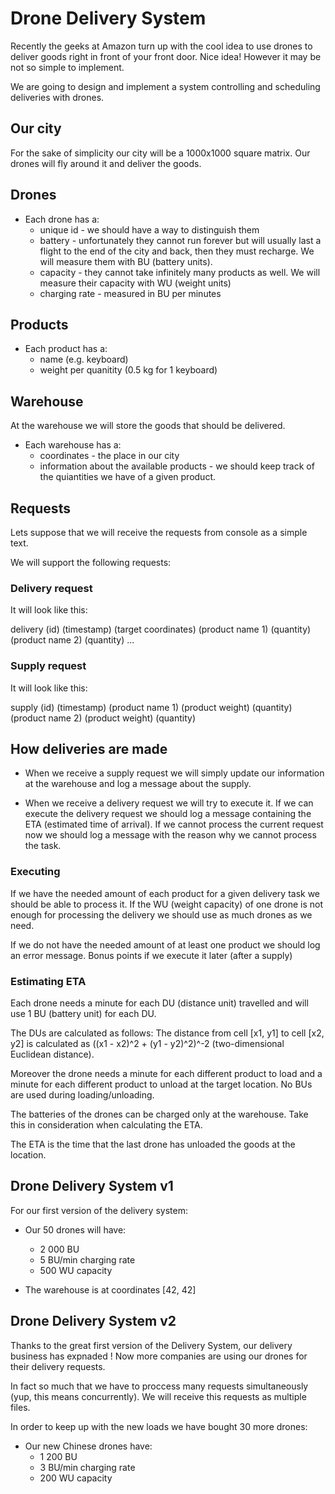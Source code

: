 # Drone Delivery System

Recently the geeks at Amazon turn up with the cool idea to use drones to deliver goods right in front of your front door. Nice idea! However it may be not so simple to implement.

We are going to design and implement a system controlling and scheduling deliveries with drones.

## Our city

For the sake of simplicity our city will be a 1000x1000 square matrix. Our drones will fly around it and deliver the goods.

## Drones

* Each drone has a:
  * unique id - we should have a way to distinguish them
  * battery - unfortunately they cannot run forever but will usually last a flight to the end of the city and back, then they must recharge. We will measure them with BU (battery units).
  * capacity - they cannot take infinitely many products as well. We will measure their capacity with WU (weight units)
  * charging rate - measured in BU per minutes

## Products

* Each product has a:
  * name (e.g. keyboard)
  * weight per quanitity (0.5 kg for 1 keyboard)

## Warehouse

At the warehouse we will store the goods that should be delivered.

* Each warehouse has a:
	* coordinates - the place in our city
	* information about the available products - we should keep track of the quiantities we have of a given product.

## Requests

Lets suppose that we will receive the requests from console as a simple text.

We will support the following requests:

### Delivery request

It will look like this:

delivery (id) (timestamp) (target coordinates) (product name 1) (quantity) (product name 2) (quantity) ...

### Supply request

It will look like this:

supply (id) (timestamp) (product name 1) (product weight) (quantity) (product name 2) (product weight) (quantity)

## How deliveries are made

* When we receive a supply request we will simply update our information at the warehouse and log a message about the supply.

* When we receive a delivery request we will try to execute it. If we can execute the delivery request we should log a message containing the ETA (estimated time of arrival). If we cannot process the current request now we should log a message with the reason why we cannot process the task.


### Executing

If we have the needed amount of each product for a given delivery task we should be able to process it. If the WU (weight capacity) of one drone is not enough for processing the delivery we should use as much drones as we need.

If we do not have the needed amount of at least one product we should log an error message.
Bonus points if we execute it later (after a supply)

### Estimating ETA

Each drone needs a minute for each DU (distance unit) travelled and will use 1 BU (battery unit) for each DU.

The DUs are calculated as follows: The distance from cell [x1, y1] to cell [x2, y2] is calculated as ((x1 - x2)^2 + (y1 - y2)^2)^-2 (two-dimensional Euclidean distance).

Moreover the drone needs a minute for each different product to load and a minute for each different product to unload at the target location. No BUs are used during loading/unloading.

The batteries of the drones can be charged only at the warehouse.
Take this in consideration when calculating the ETA.

The ETA is the time that the last drone has unloaded the goods at the location.

## Drone Delivery System v1

For our first version of the delivery system:

* Our 50 drones will have:
  * 2 000 BU
  * 5 BU/min charging rate
  * 500 WU capacity

* The warehouse is at coordinates [42, 42]

## Drone Delivery System v2

Thanks to the great first version of the Delivery System, our delivery business has expnaded ! Now more companies are using our drones for their delivery requests.

In fact so much that we have to proccess many requests simultaneously (yup, this means concurrently). We will receive this requests as multiple files.

In order to keep up with the new loads we have bought 30 more drones:
	
* Our new Chinese drones have:
  * 1 200 BU
  * 3 BU/min charging rate
  * 200 WU capacity